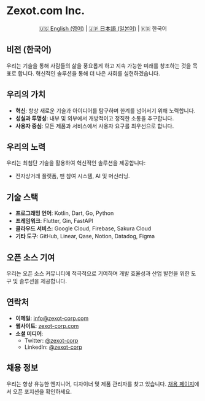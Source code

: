 # Zexot.com Inc.

<p align="center">
  <a href="/profile/README.md">🇺🇸 English (영어)</a> |
  <a href="/profile/README-ja.md">🇯🇵 日本語 (일본어)</a> |
  🇰🇷 한국어
</p>

## <a name="korean"></a> 비전 (한국어)
우리는 기술을 통해 사람들의 삶을 풍요롭게 하고 지속 가능한 미래를 창조하는 것을 목표로 합니다. 혁신적인 솔루션을 통해 더 나은 사회를 실현하겠습니다.

## 우리의 가치
- **혁신**: 항상 새로운 기술과 아이디어를 탐구하며 한계를 넘어서기 위해 노력합니다.
- **성실과 투명성**: 내부 및 외부에서 개방적이고 정직한 소통을 추구합니다.
- **사용자 중심**: 모든 제품과 서비스에서 사용자 요구를 최우선으로 합니다.

## 우리의 노력
우리는 최첨단 기술을 활용하여 혁신적인 솔루션을 제공합니다:
- 전자상거래 플랫폼, 팬 참여 시스템, AI 및 머신러닝.

## 기술 스택
- **프로그래밍 언어**: Kotlin, Dart, Go, Python
- **프레임워크**: Flutter, Gin, FastAPI
- **클라우드 서비스**: Google Cloud, Firebase, Sakura Cloud
- **기타 도구**: GitHub, Linear, Qase, Notion, Datadog, Figma

## 오픈 소스 기여
우리는 오픈 소스 커뮤니티에 적극적으로 기여하며 개발 효율성과 산업 발전을 위한 도구 및 솔루션을 제공합니다.

## 연락처
- **이메일**: info@zexot-corp.com
- **웹사이트**: [zexot-corp.com](https://zexot-corp.com)
- **소셜 미디어**:
  - Twitter: [@zexot-corp](https://twitter.com/zexot-corp)
  - LinkedIn: [@zexot-corp](https://www.linkedin.com/company/zexot-corp)

## 채용 정보
우리는 항상 유능한 엔지니어, 디자이너 및 제품 관리자를 찾고 있습니다.
[채용 페이지](https://zexot-corp.com/careers)에서 오픈 포지션을 확인하세요.
